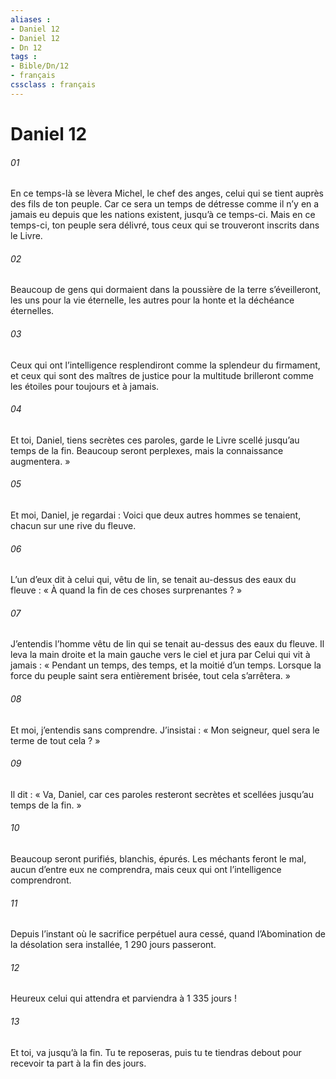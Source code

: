 ```yaml
---
aliases : 
- Daniel 12
- Daniel 12
- Dn 12
tags : 
- Bible/Dn/12
- français
cssclass : français
---
```


# Daniel 12

###### 01
En ce temps-là se lèvera Michel, le chef des anges,
celui qui se tient auprès des fils de ton peuple.
Car ce sera un temps de détresse
comme il n’y en a jamais eu
depuis que les nations existent,
jusqu’à ce temps-ci.
Mais en ce temps-ci, ton peuple sera délivré,
tous ceux qui se trouveront inscrits dans le Livre.
###### 02
Beaucoup de gens qui dormaient
dans la poussière de la terre
s’éveilleront, les uns pour la vie éternelle,
les autres pour la honte et la déchéance éternelles.
###### 03
Ceux qui ont l’intelligence resplendiront
comme la splendeur du firmament,
et ceux qui sont des maîtres de justice pour la multitude
brilleront comme les étoiles pour toujours et à jamais.
###### 04
Et toi, Daniel, tiens secrètes ces paroles, garde le Livre scellé jusqu’au temps de la fin. Beaucoup seront perplexes, mais la connaissance augmentera. »
###### 05
Et moi, Daniel, je regardai : Voici que deux autres hommes se tenaient, chacun sur une rive du fleuve.
###### 06
L’un d’eux dit à celui qui, vêtu de lin, se tenait au-dessus des eaux du fleuve : « À quand la fin de ces choses surprenantes ? »
###### 07
J’entendis l’homme vêtu de lin qui se tenait au-dessus des eaux du fleuve. Il leva la main droite et la main gauche vers le ciel et jura par Celui qui vit à jamais : « Pendant un temps, des temps, et la moitié d’un temps. Lorsque la force du peuple saint sera entièrement brisée, tout cela s’arrêtera. »
###### 08
Et moi, j’entendis sans comprendre. J’insistai : « Mon seigneur, quel sera le terme de tout cela ? »
###### 09
Il dit : « Va, Daniel, car ces paroles resteront secrètes et scellées jusqu’au temps de la fin. »
###### 10
Beaucoup seront purifiés, blanchis, épurés. Les méchants feront le mal, aucun d’entre eux ne comprendra, mais ceux qui ont l’intelligence comprendront.
###### 11
Depuis l’instant où le sacrifice perpétuel aura cessé, quand l’Abomination de la désolation sera installée, 1 290 jours passeront.
###### 12
Heureux celui qui attendra et parviendra à 1 335 jours !
###### 13
Et toi, va jusqu’à la fin. Tu te reposeras, puis tu te tiendras debout pour recevoir ta part à la fin des jours.
